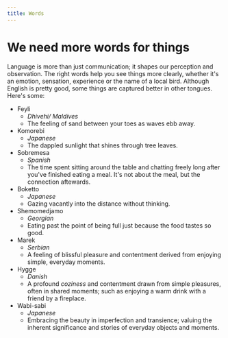 ```yaml
---
title: Words
---
```



# We need more words for things

Language is more than just communication; it shapes our perception and observation. 
The right words help you see things more clearly, whether it's an emotion, sensation,
experience or the name of a local bird. Although English is pretty good, some
things are captured better in other tongues. Here's some:


- Feyli
  - _Dhivehi/ Maldives_
  - The feeling of sand between your toes as waves ebb away.
- Komorebi 
  - _Japanese_ 
  - The dappled sunlight that shines through tree leaves.
- Sobremesa
  - _Spanish_
  - The time spent sitting around the table and chatting freely long after 
  you've finished eating a meal. It's not about the meal, but the connection aftewards.
- Boketto
  - _Japanese_ 
  - Gazing vacantly into the distance without thinking.
- Shemomedjamo
  - _Georgian_ 
  - Eating past the point of being full just because the food tastes so good.
- Marek
  - _Serbian_ 
  - A feeling of blissful pleasure and contentment derived from enjoying simple, everyday moments.
- Hygge 
  - _Danish_
  - A profound _coziness_ and contentment drawn from simple pleasures, often in shared moments; such as enjoying a warm 
  drink with a friend by a fireplace.
- Wabi-sabi
  - _Japanese_
  - Embracing the beauty in imperfection and transience; valuing the inherent significance and stories of everyday 
  objects and moments.



<!-- ---  -->
<!-- 
Related links:
- Top HN comment [here](https://news.ycombinator.com/item?id=37189556)
- TODO: find That essay on bird watching/ flowers (re making continuous things in your environment
  discreet) -->

